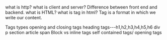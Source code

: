 what is http?
what is client and server?
Difference between front end and backend.
what is HTML?
what is tag in html?
    Tag is a format in which we write our content.

Tags types
   opening and closing tags
      heading tags---h1,h2,h3,h4,h5,h6
      div
      p
      section
      article
      span
  Block vs inline tags
  self contained tags/ opening tags


